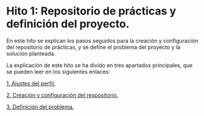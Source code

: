 # Hito 1: Repositorio de prácticas y definición del proyecto.
En este hito se explican los pasos seguidos para la creación y configuración del repositorio de prácticas, y se define el problema del proyecto y la solución planteada.

La explicación de este hito se ha divido en tres apartados principales, que se pueden leer en los siguientes enlaces:

[1. Ajustes del perfil.](./AjustesPerfil.md)

[2. Creación y configuración del respositorio.](./ConfiguracionRepositorio.md)

[3. Definición del problema.](./DefinicionProyecto.md)


